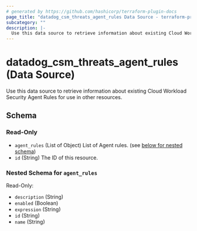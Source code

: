 ```yaml
---
# generated by https://github.com/hashicorp/terraform-plugin-docs
page_title: "datadog_csm_threats_agent_rules Data Source - terraform-provider-datadog"
subcategory: ""
description: |-
  Use this data source to retrieve information about existing Cloud Workload Security Agent Rules for use in other resources.
---
```


# datadog_csm_threats_agent_rules (Data Source)

Use this data source to retrieve information about existing Cloud Workload Security Agent Rules for use in other resources.



<!-- schema generated by tfplugindocs -->
## Schema

### Read-Only

- `agent_rules` (List of Object) List of Agent rules. (see [below for nested schema](#nestedatt--agent_rules))
- `id` (String) The ID of this resource.

<a id="nestedatt--agent_rules"></a>
### Nested Schema for `agent_rules`

Read-Only:

- `description` (String)
- `enabled` (Boolean)
- `expression` (String)
- `id` (String)
- `name` (String)
